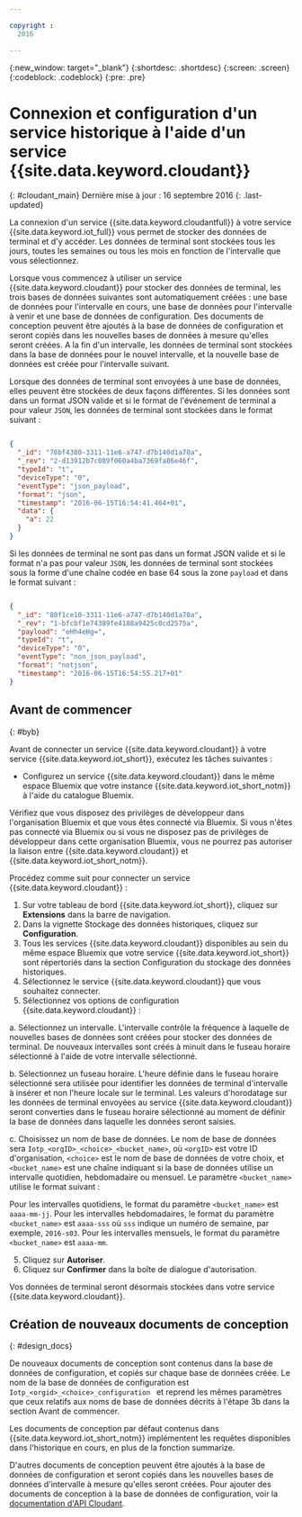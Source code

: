 ```yaml
---

copyright :
  2016

---
```


{:new_window: target="\_blank"}
{:shortdesc: .shortdesc}
{:screen: .screen}
{:codeblock: .codeblock}
{:pre: .pre}

# Connexion et configuration d'un service historique à l'aide d'un service {{site.data.keyword.cloudant}}  
{: #cloudant_main}
Dernière mise à jour : 16 septembre 2016
{: .last-updated}

La connexion d'un service {{site.data.keyword.cloudantfull}} à votre service {{site.data.keyword.iot_full}} vous permet de stocker des données de terminal et d'y accéder. Les données de terminal sont stockées tous les jours, toutes les semaines ou tous les mois en fonction de l'intervalle que vous sélectionnez. 

Lorsque vous commencez à utiliser un service {{site.data.keyword.cloudant}} pour stocker des données de terminal, les trois bases de données suivantes sont automatiquement créées : une base de données pour l'intervalle en cours, une base de données pour l'intervalle à venir et une base de données de configuration. Des documents de conception peuvent être ajoutés à la base de données de configuration et seront copiés dans les nouvelles bases de données à mesure qu'elles seront créées. A la fin d'un intervalle, les données de terminal sont stockées dans la base de données pour le nouvel intervalle, et la nouvelle base de données est créée pour l'intervalle suivant. 

Lorsque des données de terminal sont envoyées à une base de données, elles peuvent être stockées de deux façons différentes. Si les données sont dans un format JSON valide et si le format de l'événement de terminal a pour valeur `JSON`, les données de terminal sont stockées dans le format suivant :

```json

{
  "_id": "78bf4380-3311-11e6-a747-d7b140d1a70a",
  "_rev": "2-d13912b7c089f060a4ba7369fa86e46f",
  "typeId": "t",
  "deviceType": "0",
  "eventType": "json_payload",
  "format": "json",
  "timestamp": "2016-06-15T16:54:41.464+01",
  "data": {
    "a": 22
  }
}

```

Si les données de terminal ne sont pas dans un format JSON valide et si le format n'a pas pour valeur `JSON`, les données de terminal sont stockées sous la forme d'une chaîne codée en base 64 sous la zone `payload` et dans le format suivant :

```json

{
  "_id": "80f1ce10-3311-11e6-a747-d7b140d1a70a",
  "_rev": "1-bfcbf1e74389fe4188a9425c0cd2575a",
  "payload": "eHh4eHg=",
  "typeId": "t",
  "deviceType": "0",
  "eventType": "non_json_payload",
  "format": "notjson",
  "timestamp": "2016-06-15T16:54:55.217+01"
}

```

## Avant de commencer  
{: #byb}

Avant de connecter un service {{site.data.keyword.cloudant}} à votre service {{site.data.keyword.iot_short}}, exécutez les tâches suivantes :

- Configurez un service {{site.data.keyword.cloudant}} dans le même espace Bluemix que votre instance {{site.data.keyword.iot_short_notm}} à l'aide du catalogue Bluemix. 

Vérifiez que vous disposez des privilèges de développeur dans l'organisation Bluemix et que vous êtes connecté via Bluemix. Si vous n'êtes pas connecté via Bluemix ou si vous ne disposez pas de privilèges de développeur dans cette organisation Bluemix, vous ne pourrez pas autoriser la liaison entre {{site.data.keyword.cloudant}} et {{site.data.keyword.iot_short_notm}}.

Procédez comme suit pour connecter un service {{site.data.keyword.cloudant}} :

1. Sur votre tableau de bord {{site.data.keyword.iot_short}}, cliquez sur **Extensions** dans la barre de navigation. 
2. Dans la vignette Stockage des données historiques, cliquez sur **Configuration**.
2. Tous les services {{site.data.keyword.cloudant}} disponibles au sein du même espace Bluemix que votre service {{site.data.keyword.iot_short}} sont répertoriés dans la section Configuration du stockage des données historiques. 
3. Sélectionnez le service {{site.data.keyword.cloudant}} que vous souhaitez connecter. 
4. Sélectionnez vos options de configuration {{site.data.keyword.cloudant}} :

  a. Sélectionnez un intervalle. L'intervalle contrôle la fréquence à laquelle de nouvelles bases de données sont créées pour stocker des données de terminal. De nouveaux intervalles sont créés à minuit dans le fuseau horaire sélectionné à l'aide de votre intervalle sélectionné. 

  b. Sélectionnez un fuseau horaire. L'heure définie dans le fuseau horaire sélectionné sera utilisée pour identifier les données de terminal d'intervalle à insérer et non l'heure locale sur le terminal. Les valeurs d'horodatage sur les données de terminal envoyées au service {{site.data.keyword.cloudant}} seront converties dans le fuseau horaire sélectionné au moment de définir la base de données dans laquelle les données seront saisies. 

  c. Choisissez un nom de base de données. Le nom de base de données sera `Iotp_<orgID>_<choice>_<bucket_name>`, où `<orgID>` est votre ID d'organisation, `<choice>` est le nom de base de données de votre choix, et `<bucket_name>` est une chaîne indiquant si la base de données utilise un intervalle quotidien, hebdomadaire ou mensuel. Le paramètre `<bucket_name>` utilise le format suivant :

  Pour les intervalles quotidiens, le format du paramètre `<bucket_name>` est `aaaa-mm-jj`.
  Pour les intervalles hebdomadaires, le format du paramètre `<bucket_name>` est `aaaa-sss` où `sss` indique un numéro de semaine, par exemple, `2016-s03`.
  Pour les intervalles mensuels, le format du paramètre `<bucket_name>` est `aaaa-mm`.

5. Cliquez sur **Autoriser**.
6. Cliquez sur **Confirmer** dans la boîte de dialogue d'autorisation. 

Vos données de terminal seront désormais stockées dans votre service {{site.data.keyword.cloudant}}.

## Création de nouveaux documents de conception  
{: #design_docs}

De nouveaux documents de conception sont contenus dans la base de données de configuration, et copiés sur chaque base de données créée. Le nom de la base de données de configuration est `Iotp_<orgid>_<choice>_configuration
` et reprend les mêmes paramètres que ceux relatifs aux noms de base de données décrits à l'étape 3b dans la section Avant de commencer. 

Les documents de conception par défaut contenus dans {{site.data.keyword.iot_short_notm}} implémentent les requêtes disponibles dans l'historique en cours, en plus de la fonction summarize. 

D'autres documents de conception peuvent être ajoutés à la base de données de configuration et seront copiés dans les nouvelles bases de données d'intervalle à mesure qu'elles seront créées. Pour ajouter des documents de conception à la base de données de configuration, voir la [documentation d'API Cloudant](https://docs.cloudant.com/document.html).

<!--  # Related links
{: #rellinks}
* [Querying your {{site.data.keyword.cloudant}}](link) -->
